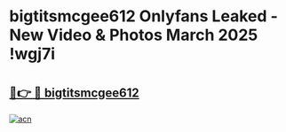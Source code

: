 # bigtitsmcgee612 Onlyfans Leaked - New Video & Photos March 2025 !wgj7i

# <h2><a href="https://adviqc.iuczelnia.edu.pl?title=bigtitsmcgee612&ref=wgj7i">🔗👉 🔴 bigtitsmcgee612</a></h2>

[![acn](https://github.com/user-attachments/assets/0f9c940e-d8b0-45ae-aac7-cd30a18b3e1c)](https://adviqc.iuczelnia.edu.pl?title=bigtitsmcgee612&ref=wgj7i)

